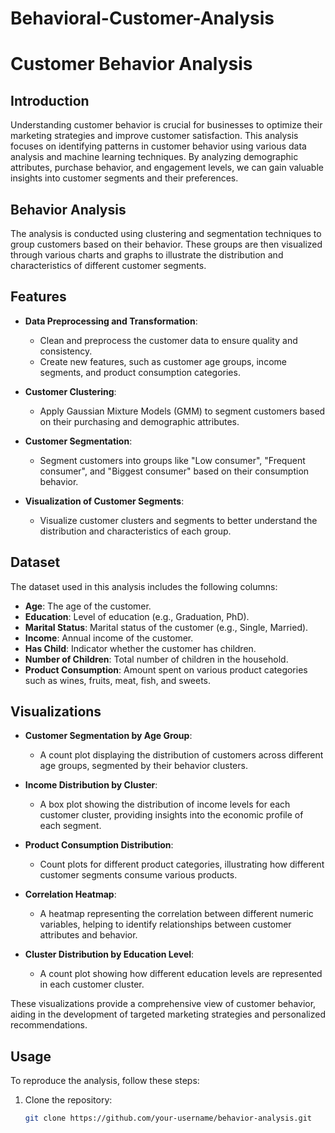 # Behavioral-Customer-Analysis
# Customer Behavior Analysis

## Introduction

Understanding customer behavior is crucial for businesses to optimize their marketing strategies and improve customer satisfaction. This analysis focuses on identifying patterns in customer behavior using various data analysis and machine learning techniques. By analyzing demographic attributes, purchase behavior, and engagement levels, we can gain valuable insights into customer segments and their preferences.

## Behavior Analysis

The analysis is conducted using clustering and segmentation techniques to group customers based on their behavior. These groups are then visualized through various charts and graphs to illustrate the distribution and characteristics of different customer segments.

## Features

- **Data Preprocessing and Transformation**:
  - Clean and preprocess the customer data to ensure quality and consistency.
  - Create new features, such as customer age groups, income segments, and product consumption categories.
  
- **Customer Clustering**:
  - Apply Gaussian Mixture Models (GMM) to segment customers based on their purchasing and demographic attributes.
  
- **Customer Segmentation**:
  - Segment customers into groups like "Low consumer", "Frequent consumer", and "Biggest consumer" based on their consumption behavior.

- **Visualization of Customer Segments**:
  - Visualize customer clusters and segments to better understand the distribution and characteristics of each group.
  
## Dataset

The dataset used in this analysis includes the following columns:

- **Age**: The age of the customer.
- **Education**: Level of education (e.g., Graduation, PhD).
- **Marital Status**: Marital status of the customer (e.g., Single, Married).
- **Income**: Annual income of the customer.
- **Has Child**: Indicator whether the customer has children.
- **Number of Children**: Total number of children in the household.
- **Product Consumption**: Amount spent on various product categories such as wines, fruits, meat, fish, and sweets.

## Visualizations

- **Customer Segmentation by Age Group**:
  - A count plot displaying the distribution of customers across different age groups, segmented by their behavior clusters.

- **Income Distribution by Cluster**:
  - A box plot showing the distribution of income levels for each customer cluster, providing insights into the economic profile of each segment.

- **Product Consumption Distribution**:
  - Count plots for different product categories, illustrating how different customer segments consume various products.

- **Correlation Heatmap**:
  - A heatmap representing the correlation between different numeric variables, helping to identify relationships between customer attributes and behavior.

- **Cluster Distribution by Education Level**:
  - A count plot showing how different education levels are represented in each customer cluster.

These visualizations provide a comprehensive view of customer behavior, aiding in the development of targeted marketing strategies and personalized recommendations.

## Usage

To reproduce the analysis, follow these steps:

1. Clone the repository:
   ```bash
   git clone https://github.com/your-username/behavior-analysis.git
